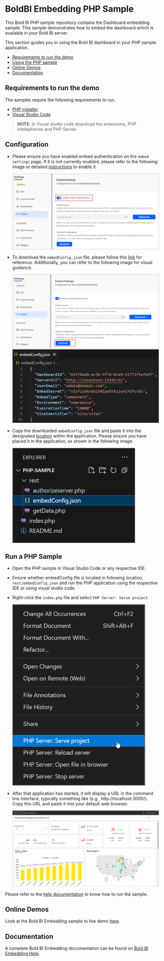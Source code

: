 # BoldBI Embedding PHP Sample

 This Bold BI PHP sample repository contains the Dashboard embedding sample. This sample demonstrates how to embed the dashboard which is available in your Bold BI server.

This section guides you in using the Bold BI dashboard in your PHP sample application.

* [Requirements to run the demo](#requirements-to-run-the-demo)
* [Using the PHP sample](#using-the-php-sample)
* [Online Demos](#online-demos)
* [Documentation](#documentation)

## Requirements to run the demo

The samples require the following requirements to run.

* [PHP installer](https://windows.php.net/download/)
* [Visual Studio Code](https://code.visualstudio.com/download)
> **NOTE:** In Visual studio code download the extensions, PHP intelephense and PHP Server.

## Configuration

* Please ensure you have enabled embed authentication on the `embed settings` page. If it is not currently enabled, please refer to the following image or detailed [instructions](https://help.boldbi.com/site-administration/embed-settings/#get-embed-secret-code) to enable it.

    ![Embed Settings](/images/enable-embedsecretkey.png)

* To download the `embedConfig.json` file, please follow this [link](https://help.boldbi.com/site-administration/embed-settings/#get-embed-configuration-file) for reference. Additionally, you can refer to the following image for visual guidance.

    ![Embed Settings Download](/images/download-embedsecretkey.png)
    ![EmbedConfig Properties](/images/embedconfig-file.png)

* Copy the downloaded `embedConfig.json` file and paste it into the designated [location](https://github.com/boldbi/php-sample/tree/master/rest) within the application. Please ensure you have placed it in the application, as shown in the following image.

    ![php-embedconfig](/images/embedconfig-location.png)

## Run a PHP Sample
 
 * Open the PHP sample in Visual Studio Code or any respective IDE.
 
 * Ensure whether embedConfig file is located in following location, `rest/embedConfig.json` and run the PHP application using the respective IDE or using visual studio code.

 * Right-click the `index.php` file and select `PHP Server: Serve project`.

   ![php server](/images/php-server-run.png)

 * After that application has started, it will display a URL in the command line interface, typically something like (e.g., http://localhost:3000/). Copy this URL and paste it into your default web browser.

   ![dashboard image](/images/dashboard.png)
   
Please refer to the [help documentation](https://help.boldbi.com/embedded-bi/javascript-based/samples/v3.3.40-or-later/php-with-javascript/#how-to-run-the-sample?utm_source=github&utm_medium=backlinks) to know how to run the sample.

## Online Demos

Look at the Bold BI Embedding sample to live demo [here](https://samples.boldbi.com/embed?utm_source=github&utm_medium=backlinks).

## Documentation

A complete Bold BI Embedding documentation can be found on [Bold BI Embedding Help](https://help.boldbi.com/embedded-bi/javascript-based/?utm_source=github&utm_medium=backlinks).
